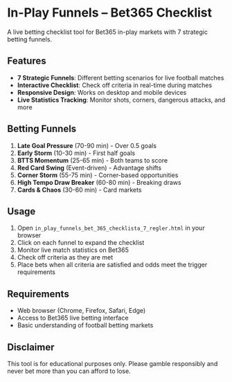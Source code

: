 # In-Play Funnels – Bet365 Checklist

A live betting checklist tool for Bet365 in-play markets with 7 strategic betting funnels.

## Features

- **7 Strategic Funnels**: Different betting scenarios for live football matches
- **Interactive Checklist**: Check off criteria in real-time during matches
- **Responsive Design**: Works on desktop and mobile devices
- **Live Statistics Tracking**: Monitor shots, corners, dangerous attacks, and more

## Betting Funnels

1. **Late Goal Pressure** (70-90 min) - Over 0.5 goals
2. **Early Storm** (10-30 min) - First half goals
3. **BTTS Momentum** (25-65 min) - Both teams to score
4. **Red Card Swing** (Event-driven) - Advantage shifts
5. **Corner Storm** (55-75 min) - Corner-based opportunities
6. **High Tempo Draw Breaker** (60-80 min) - Breaking draws
7. **Cards & Chaos** (30-60 min) - Card markets

## Usage

1. Open `in_play_funnels_bet_365_checklista_7_regler.html` in your browser
2. Click on each funnel to expand the checklist
3. Monitor live match statistics on Bet365
4. Check off criteria as they are met
5. Place bets when all criteria are satisfied and odds meet the trigger requirements

## Requirements

- Web browser (Chrome, Firefox, Safari, Edge)
- Access to Bet365 live betting interface
- Basic understanding of football betting markets

## Disclaimer

This tool is for educational purposes only. Please gamble responsibly and never bet more than you can afford to lose.